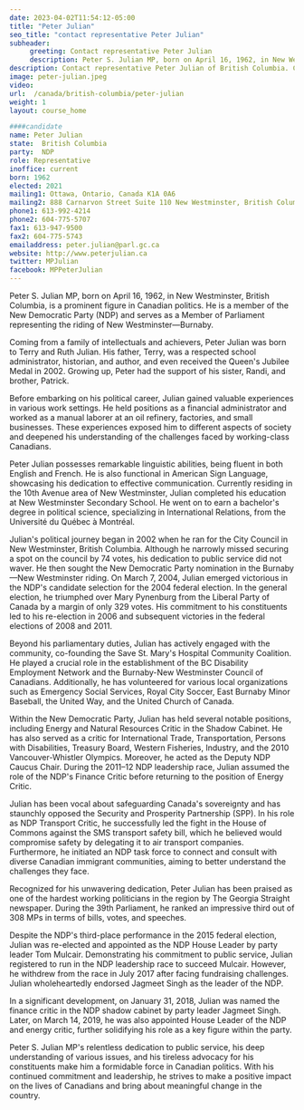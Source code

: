 ```yaml
---
date: 2023-04-02T11:54:12-05:00
title: "Peter Julian"
seo_title: "contact representative Peter Julian"
subheader:
     greeting: Contact representative Peter Julian
     description: Peter S. Julian MP, born on April 16, 1962, in New Westminster, British Columbia, is a prominent figure in Canadian politics. He is a member of the New Democratic Party (NDP) and serves as a Member of Parliament representing the riding of New Westminster—Burnaby.
description: Contact representative Peter Julian of British Columbia. Contact information for Peter Julian includes email address, phone number, and mailing address.
image: peter-julian.jpeg
video:
url:  /canada/british-columbia/peter-julian
weight: 1
layout: course_home

####candidate
name: Peter Julian
state:	British Columbia
party:	NDP
role: Representative
inoffice: current
born: 1962
elected: 2021
mailing1: Ottawa, Ontario, Canada K1A 0A6
mailing2: 888 Carnarvon Street Suite 110 New Westminster, British Columbia V3M 0C6
phone1: 613-992-4214
phone2: 604-775-5707
fax1: 613-947-9500
fax2: 604-775-5743
emailaddress: peter.julian@parl.gc.ca
website: http://www.peterjulian.ca
twitter: MPJulian
facebook: MPPeterJulian
---
```


Peter S. Julian MP, born on April 16, 1962, in New Westminster, British Columbia, is a prominent figure in Canadian politics. He is a member of the New Democratic Party (NDP) and serves as a Member of Parliament representing the riding of New Westminster—Burnaby.

Coming from a family of intellectuals and achievers, Peter Julian was born to Terry and Ruth Julian. His father, Terry, was a respected school administrator, historian, and author, and even received the Queen's Jubilee Medal in 2002. Growing up, Peter had the support of his sister, Randi, and brother, Patrick.

Before embarking on his political career, Julian gained valuable experiences in various work settings. He held positions as a financial administrator and worked as a manual laborer at an oil refinery, factories, and small businesses. These experiences exposed him to different aspects of society and deepened his understanding of the challenges faced by working-class Canadians.

Peter Julian possesses remarkable linguistic abilities, being fluent in both English and French. He is also functional in American Sign Language, showcasing his dedication to effective communication. Currently residing in the 10th Avenue area of New Westminster, Julian completed his education at New Westminster Secondary School. He went on to earn a bachelor's degree in political science, specializing in International Relations, from the Université du Québec à Montréal.

Julian's political journey began in 2002 when he ran for the City Council in New Westminster, British Columbia. Although he narrowly missed securing a spot on the council by 74 votes, his dedication to public service did not waver. He then sought the New Democratic Party nomination in the Burnaby—New Westminster riding. On March 7, 2004, Julian emerged victorious in the NDP's candidate selection for the 2004 federal election. In the general election, he triumphed over Mary Pynenburg from the Liberal Party of Canada by a margin of only 329 votes. His commitment to his constituents led to his re-election in 2006 and subsequent victories in the federal elections of 2008 and 2011.

Beyond his parliamentary duties, Julian has actively engaged with the community, co-founding the Save St. Mary's Hospital Community Coalition. He played a crucial role in the establishment of the BC Disability Employment Network and the Burnaby-New Westminster Council of Canadians. Additionally, he has volunteered for various local organizations such as Emergency Social Services, Royal City Soccer, East Burnaby Minor Baseball, the United Way, and the United Church of Canada.

Within the New Democratic Party, Julian has held several notable positions, including Energy and Natural Resources Critic in the Shadow Cabinet. He has also served as a critic for International Trade, Transportation, Persons with Disabilities, Treasury Board, Western Fisheries, Industry, and the 2010 Vancouver-Whistler Olympics. Moreover, he acted as the Deputy NDP Caucus Chair. During the 2011–12 NDP leadership race, Julian assumed the role of the NDP's Finance Critic before returning to the position of Energy Critic.

Julian has been vocal about safeguarding Canada's sovereignty and has staunchly opposed the Security and Prosperity Partnership (SPP). In his role as NDP Transport Critic, he successfully led the fight in the House of Commons against the SMS transport safety bill, which he believed would compromise safety by delegating it to air transport companies. Furthermore, he initiated an NDP task force to connect and consult with diverse Canadian immigrant communities, aiming to better understand the challenges they face.

Recognized for his unwavering dedication, Peter Julian has been praised as one of the hardest working politicians in the region by The Georgia Straight newspaper. During the 39th Parliament, he ranked an impressive third out of 308 MPs in terms of bills, votes, and speeches.

Despite the NDP's third-place performance in the 2015 federal election, Julian was re-elected and appointed as the NDP House Leader by party leader Tom Mulcair. Demonstrating his commitment to public service, Julian registered to run in the NDP leadership race to succeed Mulcair. However, he withdrew from the race in July 2017 after facing fundraising challenges. Julian wholeheartedly endorsed Jagmeet Singh as the leader of the NDP.

In a significant development, on January 31, 2018, Julian was named the finance critic in the NDP shadow cabinet by party leader Jagmeet Singh. Later, on March 14, 2019, he was also appointed House Leader of the NDP and energy critic, further solidifying his role as a key figure within the party.

Peter S. Julian MP's relentless dedication to public service, his deep understanding of various issues, and his tireless advocacy for his constituents make him a formidable force in Canadian politics. With his continued commitment and leadership, he strives to make a positive impact on the lives of Canadians and bring about meaningful change in the country.
